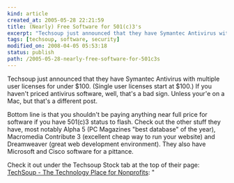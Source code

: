 ```yaml
---
kind: article
created_at: 2005-05-28 22:21:59
title: (Nearly) Free Software for 501(c)3's
excerpt: "Techsoup just announced that they have Symantec Antivirus with multiple user licenses for under $100."
tags: [techsoup, software, security]
modified_on: 2008-04-05 05:53:18
status: publish 
path: /2005-05-28-nearly-free-software-for-501c3s
---
```


Techsoup just announced that they have Symantec Antivirus with multiple user licenses for under $100. (Single user licenses start at $100.) If you haven't priced antivirus software, well, that's a bad sign. Unless your'e on a Mac, but that's a different post. 

Bottom line is that you shouldn't be paying anything near full price for software if you have 501(c)3 status to flash. Check out the other stuff they have, most notably Alpha 5 (PC Magazines "best database" of the year), Macromedia Contribute 3 (excellent cheap way to run your website) and Dreamweaver (great web development environment). They also have Microsoft and Cisco software for a pittance. 

Check it out under the Techsoup Stock tab at the top of their page:
<a href="http://www.techsoup.org/index.cfm?cg=header_tss&amp;sg=home">TechSoup - The Technology Place for Nonprofits</a>: " <div style="clear:both; padding-bottom: 0.25em;"></div>